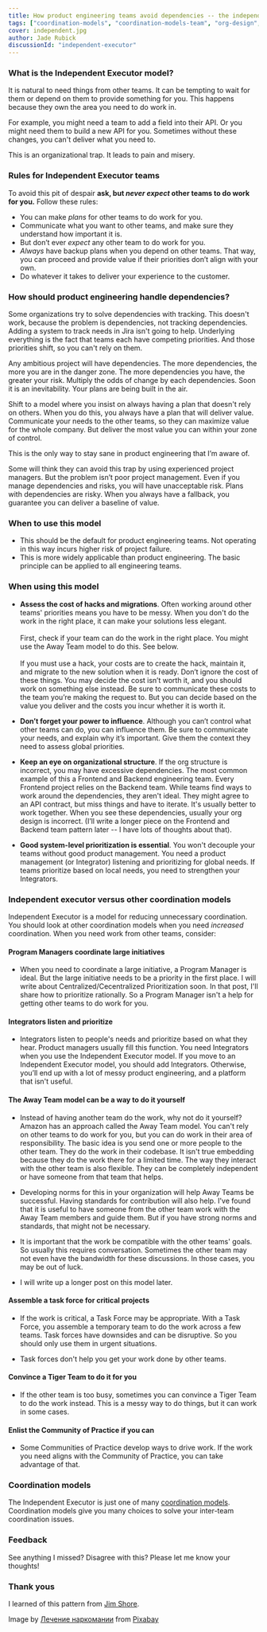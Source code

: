 ```yaml
---
title: How product engineering teams avoid dependencies -- the independent executor model
tags: ["coordination-models", "coordination-models-team", "org-design", "delivery", "velocity", "product-engineering"]
cover: independent.jpg
author: Jade Rubick
discussionId: "independent-executor"
---
```


<re-img src="independent.jpg"></re-img>

### What is the Independent Executor model?

It is natural to need things from other teams. It can be tempting to wait for them or depend on them to provide something for you. This happens because they own the area you need to do work in. 

For example, you might need a team to add a field into their API. Or you might need them to build a new API for you. Sometimes without these changes, you can't deliver what you need to. 

This is an organizational trap. It leads to pain and misery.


### Rules for Independent Executor teams

To avoid this pit of despair **ask, but _never expect_ other teams to do work for you.** Follow these rules:

* You can make _plans_ for other teams to do work for you. 
* Communicate what you want to other teams, and make sure they understand how important it is.
* But don’t ever _expect_ any other team to do work for you.
* _Always_ have backup plans when you depend on other teams. That way, you can proceed and provide value if their priorities don’t align with your own.
* Do whatever it takes to deliver your experience to the customer. 


### How should product engineering handle dependencies? 

Some organizations try to solve dependencies with tracking. This doesn't work, because the problem is dependencies, not tracking dependencies. Adding a system to track needs in Jira isn't going to help. Underlying everything is the fact that teams each have competing priorities. And those priorities shift, so you can't rely on them.

Any ambitious project will have dependencies. The more dependencies, the more you are in the danger zone. The more dependencies you have, the greater your risk. Multiply the odds of change by each dependencies. Soon it is an inevitability. Your plans are being built in the air.

Shift to a model where you insist on always having a plan that doesn't rely on others. When you do this, you always have a plan that will deliver value. Communicate your needs to the other teams, so they can maximize value for the whole company. But deliver the most value you can within your zone of control. 

This is the only way to stay sane in product engineering that I’m aware of.

Some will think they can avoid this trap by using experienced project managers. But the problem isn’t poor project management. Even if you manage dependencies and risks, you will have unacceptable risk. Plans with dependencies are risky. When you always have a fallback, you guarantee you can deliver a baseline of value. 


### When to use this model

* This should be the default for product engineering teams. Not operating in this way incurs higher risk of project failure.
* This is more widely applicable than product engineering. The basic principle can be applied to all engineering teams.  


### When using this model

* **Assess the cost of hacks and migrations**. Often working around other teams' priorities means you have to be messy. When you don't do the work in the right place, it can make your solutions less elegant. \
\
First, check if your team can do the work in the right place. You might use the Away Team model to do this. See below.\
\
If you must use a hack, your costs are to create the hack, maintain it, and migrate to the new solution when it is ready. Don’t ignore the cost of these things. You may decide the cost isn’t worth it, and you should work on something else instead. Be sure to communicate these costs to the team you’re making the request to. But you can decide based on the value you deliver and the costs you incur whether it is worth it. 

* **Don’t forget your power to influence**. Although you can’t control what other teams can do, you can influence them. Be sure to communicate your needs, and explain why it’s important. Give them the context they need to assess global priorities. 

* **Keep an eye on organizational structure**. If the org structure is incorrect, you may have excessive dependencies. The most common example of this a Frontend and Backend engineering team. Every Frontend project relies on the Backend team. While teams find ways to work around the dependencies, they aren't ideal. They might agree to an API contract, but miss things and have to iterate. It's usually better to work together. When you see these dependencies, usually your org design is incorrect. (I’ll write a longer piece on the Frontend and Backend team pattern later -- I have lots of thoughts about that).  

* **Good system-level prioritization is essential**. You won't decouple your teams without good product management. You need a product management (or Integrator) listening and prioritizing for global needs. If teams prioritize based on local needs, you need to strengthen your Integrators.


### Independent executor versus other coordination models

Independent Executor is a model for reducing unnecessary coordination. You should look at other coordination models when you need _increased_ coordination. When you need work from other teams, consider:

#### Program Managers coordinate large initiatives

* When you need to coordinate a large initiative, a Program Manager is ideal. But the large initiative needs to be a priority in the first place. I will write about Centralized/Cecentralized Prioritization soon. In that post, I'll share how to prioritize rationally. So a Program Manager isn't a help for getting other teams to do work for you.


#### Integrators listen and prioritize

* Integrators listen to people's needs and prioritize based on what they hear. Product managers usually fill this function. You need Integrators when you use the Independent Executor model. If you move to an Independent Executor model, you should add Integrators. Otherwise, you’ll end up with a lot of messy product engineering, and a platform that isn't useful. 

#### The Away Team model can be a way to do it yourself

* Instead of having another team do the work, why not do it yourself? Amazon has an approach called the Away Team model. You can't rely on other teams to do work for you, but you can do work in their area of responsibility. The basic idea is you send one or more people to the other team. They do the work in their codebase. It isn't true embedding because they do the work there for a limited time. The way they interact with the other team is also flexible. They can be completely independent or have someone from that team that helps.

* Developing norms for this in your organization will help Away Teams be successful. Having standards for contribution will also help. I've found that it is useful to have someone from the other team work with the Away Team members and guide them. But if you have strong norms and standards, that might not be necessary.

* It is important that the work be compatible with the other teams' goals. So usually this requires conversation. Sometimes the other team may not even have the bandwidth for these discussions. In those cases, you may be out of luck.

* I will write up a longer post on this model later. 

#### Assemble a task force for critical projects

* If the work is critical, a Task Force may be appropriate. With a Task Force, you assemble a temporary team to do the work across a few teams. Task forces have downsides and can be disruptive. So you should only use them in urgent situations. 

* Task forces don't help you get your work done by other teams. 

#### Convince a Tiger Team to do it for you

* If the other team is too busy, sometimes you can convince a Tiger Team to do the work instead. This is a messy way to do things, but it can work in some cases.

#### Enlist the Community of Practice if you can

* Some Communities of Practice develop ways to drive work. If the work you need aligns with the Community of Practice, you can take advantage of that. 

### Coordination models

The Independent Executor is just one of many [coordination models](/coordination-models). Coordination models give you many choices to solve your inter-team coordination issues.


### Feedback

See anything I missed? Disagree with this? Please let me know your thoughts! 

### Thank yous

I learned of this pattern from [Jim Shore](https://www.jamesshore.com). 

Image by <a href="https://pixabay.com/users/lechenie-narkomanii-3764644/?utm_source=link-attribution&amp;utm_medium=referral&amp;utm_campaign=image&amp;utm_content=1886383">Лечение наркомании</a> from <a href="https://pixabay.com/?utm_source=link-attribution&amp;utm_medium=referral&amp;utm_campaign=image&amp;utm_content=1886383">Pixabay</a>